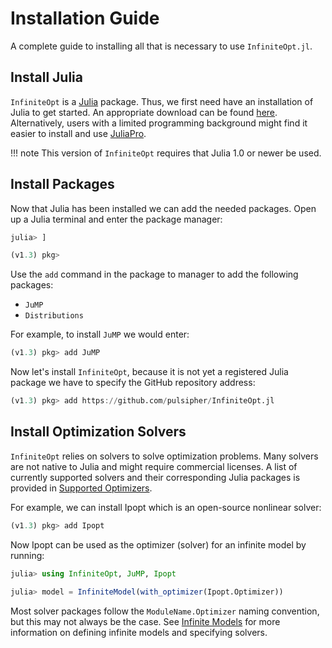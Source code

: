 # Installation Guide
A complete guide to installing all that is necessary to use `InfiniteOpt.jl`.

## Install Julia
`InfiniteOpt` is a [Julia](https://julialang.org/) package. Thus, we first need
have an installation of Julia to get started. An appropriate download can be
found [here](https://julialang.org/downloads/). Alternatively, users with a
limited programming background might find it easier to install and use
[JuliaPro](https://juliacomputing.com/products/juliapro.html).

!!! note
    This version of `InfiniteOpt` requires that Julia 1.0 or newer be used.

## Install Packages
Now that Julia has been installed we can add the needed packages. Open up a
Julia terminal and enter the package manager:
```julia
julia> ]

(v1.3) pkg>
```
Use the `add` command in the package to manager to add the following packages:

- `JuMP`
- `Distributions`

For example, to install `JuMP` we would enter:
```julia
(v1.3) pkg> add JuMP
```

Now let's install `InfiniteOpt`, because it is not yet a registered Julia
package we have to specify the GitHub repository address:
```julia
(v1.3) pkg> add https://github.com/pulsipher/InfiniteOpt.jl
```

## Install Optimization Solvers
`InfiniteOpt` relies on solvers to solve optimization problems. Many solvers are
not native to Julia and might require commercial licenses. A list of currently
supported solvers and their corresponding Julia packages is provided in
[Supported Optimizers](@ref).

For example, we can install Ipopt which is an open-source nonlinear solver:
```julia
(v1.3) pkg> add Ipopt
```
Now Ipopt can be used as the optimizer (solver) for an infinite model by running:
```julia
julia> using InfiniteOpt, JuMP, Ipopt

julia> model = InfiniteModel(with_optimizer(Ipopt.Optimizer))
```
Most solver packages follow the `ModuleName.Optimizer` naming convention, but
this may not always be the case. See [Infinite Models](@ref) for more
information on defining infinite models and specifying solvers.
